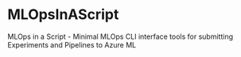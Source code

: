 # MLOpsInAScript
MLOps in a Script - Minimal MLOps CLI interface tools for submitting Experiments and Pipelines to Azure ML
